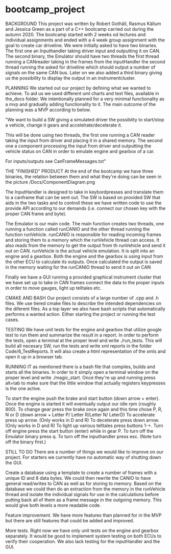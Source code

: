 # bootcamp_project
BACKGROUND
This project was written by Robert Gothäll, Rasmus Källum and Jessica Green as a part of a C++ bootcamp carried out during the autumn 2020. The bootcamp started with 2 weeks od lectures and individual assignments and ended with a 4 week group assignment with the goal to create car driveline. We were initially asked to have  two binaries. 
The first one an Inputhandler taking driver input and outputting it on CAN. 
The second binary, the Emulator should have two threads the first thread running a CANreader taking in the frames from the inputHandler the second thread running the asked for driveline which should output a number of signals on the same CAN bus.
Later on we also added a third binary giving us the possibility to display the output in an instrumentcluster. 

PLANNING
We started out our project by defining what we wanted to achieve. To aid us we used different uml charts and text files,  available in the_docs folder. We intentionally planned for a very minimal functionality as a mvp and gradually adding functionality to it. The main outcome of the planning was a MVP according to below.

"We want to build a SW giving a simulated driver the possiblity to
start/stop a vehicle, change it gears and accelelrate/decelerate it.

This will be done using two threads, the first one running a CAN reader
taking the input from driver and placing it in a shared memory.
The second one a component processing the input from driver and 
outputting the vehicle status on CAN in order to emulate engine and
gearbox of a car.

For inputs/outputs see CanFrameMessages.txt"

THE "FINISHED" PRODUCT
At the end of the bootcamp we have three binaries, the relation between them and what they're doing can be seen in the picture /Docs/ComponentDiagram.png 

The InputHandler is designed to take in keybordpresses and translate them to a canframe that can be sent out. The SW is based on provided SW that aids in the two tasks and to controll these we have written code to use the provide API according to our demands (i.e. connect our chosen key with the proper CAN frame and byte).

The Emulator is our main code. The main function creates two threads, one running a function called runCANIO and the other thread running the function runVehicle.
runCANIO is responsible for reading incoming frames and storing them to a memory which the runVehicle thread can access. It also reads from the memory to get the output from th runVehicle and send it out on CAN.
runVehicle is the actual vehicle emulation. It is split into an engine and a gearbox. Both the engine and the gearbox is using input from the other ECU to calculate its outputs. Once calculated the output is saved in the memory waiting for the runCANIO thread to send it out on CAN

Finally we have a GUI running a provided graphical instrument cluster that we have set up to take in CAN frames connect the data to the proper inputs in order to move gauges, light up telltales etc.

CMAKE AND BASH
Our project consists of a large number of .cpp and .h files. We use tiered cmake files to describe the intended dependencies on the diferent files. As a top layer we also have bash scripts that automatically performs a wanted action. Either starting the project or running the test cases.

TESTING
We have unit tests for the engine and gearbox that utilize google test to run them and summarize the result in a report. In order to perform the tests, open a terminal at the proper level and write ./run_tests. This will build all necesary SW, run the tests and write xml reports in the folder Code/6_TestReports. It will also create a html representation of the xmls and open it up in a browser tab.

RUNNING IT
as mentioned there is a bash file that compiles, builds and starts all the binaries. In order to it simply open a terminal window on the proper level and write ./magic_start. Once they're up and running press alt+tab to make sure that the little window that actually registers keypresses is the one active.

To start the engine push the brake and start button (down arrow + enter). Once the engine is started it will eventually output our idle rpm (roughly 800). 
To change gear press the brake once again and this time chose P, R, N or D (down arrow + Letter P/ Letter R/Letter N/ LeterD)
To accelerate press up arrow. (Only works in D and R)
To decelerate press down arrow. (Only works in D and R)
To light up various telltales press buttons 1-+.
Turn off engine press the start button (enter) while in gear P.
To turn off the Emulator binary press q.
To turn off the inputhandler press esc. (Note turn off the binary first.)

STILL TO DO
There are a number of things we would like to improve on our project. For starters we currently have no automatic way of shutting down the GUI.

Create a database using a template to create a number of frames with a unique ID and 8 data bytes. We could then rewrite the CANIO to have general read/writes to CAN as well as for storing to memory. Based on the database we could then do an extraction from the memory in the runVehicle thread and isolate the individual signals for use in the calculations before putting back all of them as a frame message in the outgoing memory. This would give both levels a more readable code.

Feature improvement. We have more features than planned for in the MVP but there are still features that could be added and improved.

More tests. Right now we have only unit tests on the engine and gearbox separately. It would be good to implement system testing on both ECUs to verify their cooperation. We also lack testing for the inputHandler and the GUI.


